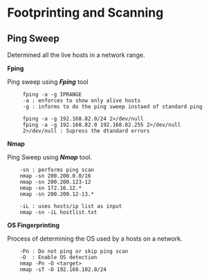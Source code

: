 # Footprinting and Scanning

## Ping Sweep
Determined all the live hosts in a network range.
	
**Fping**

Ping sweep using **_Fping_** tool

```
     fping -a -g IPRANGE
     -a : enforces to show only alive hosts
     -g : informs to do the ping sweep instaed of standard ping
```
```
     fping -a -g 192.168.82.0/24 2>/dev/null
     fping -a -g 192.168.82.0 192.168.82.255 2>/dev/null
     2>/dev/null : Supress the dtandard errors
```
 **Nmap**
 
Ping Sweep using **_Nmap_** tool.
 
```
    -sn : performs ping scan
    nmap -sn 200.200.0.0/16
    nmap -sn 200.200.123-12
    nmap -sn 172.16.12.*
    nmap -sn 200.200.12-13.*
```
```
    -iL : uses hosts/ip list as input
    nmap -sn -iL hostlist.txt
```
**OS Fingerprinting**

Process of determining the OS used by a hosts on a network.

```
    -Pn : Do not ping or skip ping scan
    -O  : Enable OS detection
    nmap -Pn -O <target>
    nmap -sT -O 192.168.102.0/24 
```

